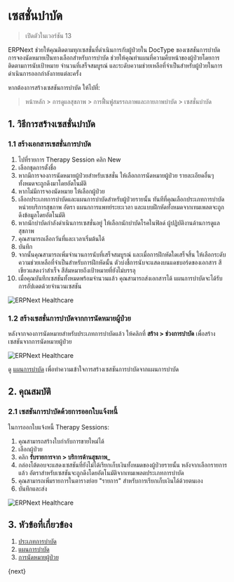 <!-- add-breadcrumbs -->

# เซสชั่นบำบัด

> เปิดตัวในเวอร์ชัน 13

ERPNext ช่วยให้คุณติดตามทุกเซสชั่นที่ดำเนินการกับผู้ป่วยใน DocType ของเซสชันการบำบัด การจองนัดหมายเป็นทางเลือกสำหรับการบำบัด ช่วยให้คุณทำแผนที่ความคืบหน้าของผู้ป่วยโดยการติดตามการนับเป้าหมาย จำนวนที่เสร็จสมบูรณ์ และระดับความช่วยเหลือที่จำเป็นสำหรับผู้ป่วยในการดำเนินการออกกำลังกายแต่ละครั้ง

หากต้องการสร้างเซสชันการบำบัด ให้ไปที่:

> หน้าหลัก > การดูแลสุขภาพ > การฟื้นฟูสมรรถภาพและกายภาพบำบัด > เซสชั่นบำบัด

## 1. วิธีการสร้างเซสชั่นบำบัด

### 1.1 สร้างเอกสารเซสชั่นการบำบัด

1. ไปที่รายการ Therapy Session คลิก New
2. เลือกชุดการตั้งชื่อ
3. หากมีการจองการนัดหมายผู้ป่วยสำหรับเซสชั่น ให้เลือกการนัดหมายผู้ป่วย รายละเอียดอื่นๆ ทั้งหมดจะถูกดึงมาโดยอัตโนมัติ
4. หากไม่มีการจองนัดหมาย ให้เลือกผู้ป่วย
5. เลือกประเภทการบำบัดและแผนการบำบัดสำหรับผู้ป่วยรายนั้น ทันทีที่คุณเลือกประเภทการบำบัด หน่วยบริการสุขภาพ อัตรา แผนกการแพทย์ระยะเวลา และแบบฝึกหัดทั้งหมดจากเทมเพลตจะถูกดึงข้อมูลโดยอัตโนมัติ
6. หากนักบำบัดกำลังดำเนินการเซสชั่นอยู่ ให้เลือกนักบำบัดโรคในฟิลด์ ผู้ปฏิบัติงานด้านการดูแลสุขภาพ
7. คุณสามารถเลือกวันที่และเวลาเริ่มต้นได้
8. บันทึก
9. จากนั้นคุณสามารถเพิ่มจำนวนการนับที่เสร็จสมบูรณ์ และเมื่อการฝึกหัดใดเสร็จสิ้น ให้เลือกระดับความช่วยเหลือที่จำเป็นสำหรับการฝึกหัดนั้น ตัวบ่งชี้การนับจะแสดงบนแดชบอร์ดของเอกสาร สีเขียวแสดงว่าสำเร็จ สีส้มหมายถึงเป้าหมายที่ยังไม่บรรลุ
10. เมื่อคุณบันทึกเซสชันทั้งหมดพร้อมจำนวนแล้ว คุณสามารถส่งเอกสารได้ แผนการบำบัดจะได้รับการอัปเดตด้วยจำนวนเซสชัน

<img class="screenshot" alt="ERPNext Healthcare" src="{{docs_base_url}}/assets/img/healthcare/therapy-session.png">

### 1.2 สร้างเซสชั่นการบำบัดจากการนัดหมายผู้ป่วย

หลังจากจองการนัดหมายสำหรับประเภทการบำบัดแล้ว ให้คลิกที่ **สร้าง > ช่วงการบำบัด** เพื่อสร้างเซสชันจากการนัดหมายผู้ป่วย

<img class="screenshot" alt="ERPNext Healthcare" src="{{docs_base_url}}/assets/img/healthcare/therapy-session-from-appointment.png">

ดู [แผนการบำบัด](/docs/user/manual/th/healthcare/therapy_plan) เพื่อทำความเข้าใจการสร้างเซสชันการบำบัดจากแผนการบำบัด

## 2. คุณสมบัติ

### 2.1 เซสชันการบำบัดด้วยการออกใบแจ้งหนี้

ในการออกใบแจ้งหนี้ Therapy Sessions:

1. คุณสามารถสร้างใบกำกับการขายใหม่ได้
2. เลือกผู้ป่วย
3. คลิก **รับรายการจาก > บริการด้านสุขภาพ_**
4. กล่องโต้ตอบจะแสดงเซสชันที่ยังไม่ได้เรียกเก็บเงินทั้งหมดของผู้ป่วยรายนั้น หลังจากเลือกรายการแล้ว อัตราสำหรับเซสชันจะถูกดึงโดยอัตโนมัติจากเทมเพลตประเภทการบำบัด
5. คุณสามารถเพิ่มรายการในตารางย่อย "รายการ" สำหรับการเรียกเก็บเงินได้ด้วยตนเอง
6. บันทึกและส่ง

<img class="screenshot" alt="ERPNext Healthcare" src="{{docs_base_url}}/assets/img/healthcare/therapy-invoicing.png">

## 3. หัวข้อที่เกี่ยวข้อง
1. [ประเภทการบำบัด](/docs/user/manual/th/healthcare/therapy_type)
1. [แผนการบำบัด](/docs/user/manual/th/healthcare/therapy_plan)
1. [การนัดหมายผู้ป่วย](/docs/user/manual/th/healthcare/patient_appointment)

{next}
